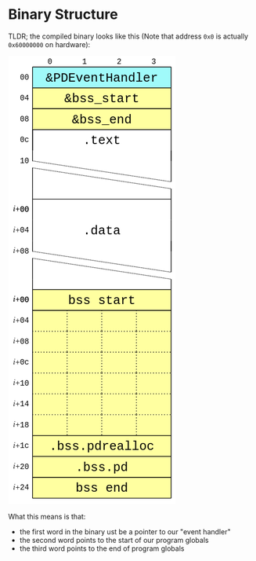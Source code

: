 # Binary Structure

TLDR; the compiled binary looks like this (Note that address `0x0` is actually `0x60000000` on hardware):

![layout.svg](./layout.png)

What this means is that:
- the first word in the binary ust be a pointer to our "event handler"
- the second word points to the start of our program globals
- the third word points to the end of program globals
